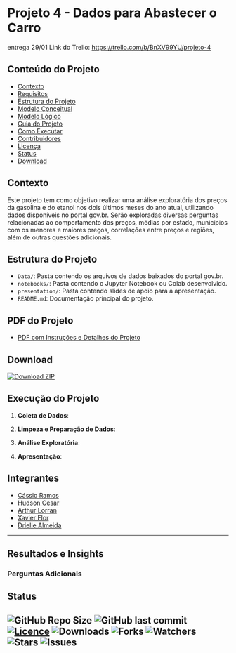 # Projeto 4 - Dados para Abastecer o Carro

entrega 29/01
Link do Trello: https://trello.com/b/BnXV99YU/projeto-4

## Conteúdo do Projeto
- [Contexto](#contexto)
- [Requisitos](#requisitos)
- [Estrutura do Projeto](#estrutura-do-projeto)
- [Modelo Conceitual](#modelo-conceitual)
- [Modelo Lógico](#modelo-lógico)
- [Guia do Projeto](#guia-do-projeto)
- [Como Executar](#como-executar)
- [Contribuidores](#contribuidores)
- [Licença](#licença)
- [Status](#status)
- [Download](#download)

## Contexto

Este projeto tem como objetivo realizar uma análise exploratória dos preços da gasolina e do etanol nos dois últimos meses do ano atual, utilizando dados disponíveis no portal gov.br. Serão exploradas diversas perguntas relacionadas ao comportamento dos preços, médias por estado, municípios com os menores e maiores preços, correlações entre preços e regiões, além de outras questões adicionais.

## Estrutura do Projeto

- `Data/`: Pasta contendo os arquivos de dados baixados do portal gov.br.
- `notebooks/`: Pasta contendo o Jupyter Notebook ou Colab desenvolvido.
- `presentation/`: Pasta contendo slides de apoio para a apresentação.
- `README.md`: Documentação principal do projeto.

## PDF do Projeto
- [PDF com Instruções e Detalhes do Projeto](Doc/1694464991_SEDadosM4Projetoemgrupopdf.pdf)

## Download

[![Download ZIP](https://img.shields.io/badge/Download_-ZIP-green?style=for-the-badge&logo=github)](https://github.com/NewKanvas/Projeto-4/archive/main.zip)


## Execução do Projeto

1. **Coleta de Dados**:

2. **Limpeza e Preparação de Dados**:

3. **Análise Exploratória**:

4. **Apresentação**:


## Integrantes
- [Cássio Ramos](https://github.com/NewKanvas)
- [Hudson Cesar](link)
- [Arthur Lorran](link)
- [Xavier Flor](link)
- [Drielle Almeida](link)
---

## Resultados e Insights

### Perguntas Adicionais

## Status

![GitHub Repo Size](https://img.shields.io/github/repo-size/NewKanvas/Projeto-4?style=for-the-badge&logo=github)
![GitHub last commit](https://img.shields.io/github/last-commit/NewKanvas/Projeto-4?style=for-the-badge&logo=git)
[![Licence](https://img.shields.io/github/license/NewKanvas/Projeto-4?style=for-the-badge)](./LICENSE)
![Downloads](https://img.shields.io/github/downloads/NewKanvas/Projeto-4/total?style=for-the-badge)
![Forks](https://img.shields.io/github/forks/NewKanvas/Projeto-4?style=for-the-badge)
![Watchers](https://img.shields.io/github/watchers/NewKanvas/Projeto-4?style=for-the-badge)
![Stars](https://img.shields.io/github/stars/NewKanvas/Projeto-4?style=for-the-badge)
![Issues](https://img.shields.io/github/issues/NewKanvas/Projeto-4?style=for-the-badge)
---
